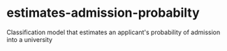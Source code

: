 # estimates-admission-probabilty
Classification model that estimates an applicant's probability of admission into a university
